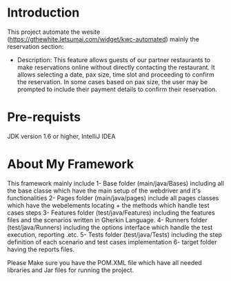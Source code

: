 # Introduction
This project automate the wesite (https://gthewhite.letsumai.com/widget/kwc-automated) mainly the reservation section:
- Description: This feature allows guests of our partner restaurants to make reservations online without
directly contacting the restaurant. It allows selecting a date, pax size, time slot and proceeding to
confirm the reservation. In some cases based on pax size, the user may be prompted to include their
payment details to confirm their reservation.

# Pre-requists
JDK version 1.6 or higher, IntelliJ IDEA

# About My Framework

This framework mainly include 1- Base folder (main/java/Bases) including all the base classe which have the main setup of the webdriver and it's functionalities 2- Pages folder (main/java/pages) include all pages classes which have the webelements locating + the methods which handle test cases steps 3- Features folder (test/java/Features) including the features files and the scenarios written in Gherkin Language. 4- Runners folder (test/java/Runners) including the options interface which handle the test execution, reporting .etc. 5- Tests folder (test/java/Tests) including the step definition of each scenario and test cases implementation 6- target folder having the reports files.

Please Make sure you have the POM.XML file which have all needed libraries and Jar files for running the project.
